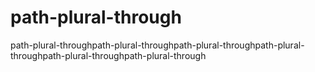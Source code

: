 # path-plural-through
path-plural-throughpath-plural-throughpath-plural-throughpath-plural-throughpath-plural-throughpath-plural-through
